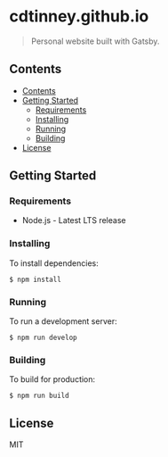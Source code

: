 # cdtinney.github.io
> Personal website built with Gatsby.

## Contents

- [Contents](#contents)
- [Getting Started](#getting-started)
  - [Requirements](#requirements)
  - [Installing](#installing)
  - [Running](#running)
  - [Building](#building)
- [License](#license)

## Getting Started

### Requirements

* Node.js - Latest LTS release

### Installing

To install dependencies:

```
$ npm install
```

### Running

To run a development server:

```
$ npm run develop
```

### Building

To build for production:

```
$ npm run build
```

## License

MIT
